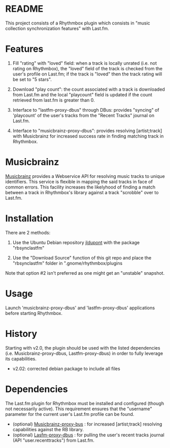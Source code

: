 README
======

This project consists of a Rhythmbox plugin which consists in "music collection synchronization features" with Last.fm.  

Features
========

1. Fill "rating" with "loved" field: when a track is locally unrated (i.e. not rating on Rhythmbox), the "loved" field of the track
is checked from the user's profile on Last.fm; if the track is "loved" then the track rating will be set to "5 stars". 

2. Download "play count": the count associated with a track is downloaded from Last.fm and the local "playcount" field is updated if the count retrieved from last.fm is greater than 0.

3. Interface to "lastfm-proxy-dbus" through DBus: provides "syncing" of 'playcount' of the user's tracks from the "Recent Tracks" journal on Last.fm.

4. Interface to "musicbrainz-proxy-dbus": provides resolving [artist;track] with Musicbrainz for increased success rate in finding matching track in Rhythmbox.

Musicbrainz
===========

[Musicbrainz](http://www.musicbrainz.org/) provides a Webservice API for resolving music tracks to unique identifiers. 
This service is flexible in mapping the said tracks in face of common errors. This facility increases the likelyhood
of finding a match between a track in Rhythmbox's library against a track "scrobble" over to Last.fm. 

Installation
============
There are 2 methods:

1. Use the Ubuntu Debian repository [jldupont](https://launchpad.net/~jldupont/+archive/jldupont)  with the package "rbsynclastfm"

2. Use the "Download Source" function of this git repo and place the "rbsynclastfm" folder in ".gnome/rhythmbox/plugins

Note that option #2 isn't preferred as one might get an "unstable" snapshot. 

Usage
=====

Launch 'musicbrainz-proxy-dbus' and 'lastfm-proxy-dbus' applications before starting Rhythmbox.

History
=======

Starting with v2.0, the plugin should be used with the listed dependencies (i.e. Musicbrainz-proxy-dbus, Lastfm-proxy-dbus)
in order to fully leverage its capabilities.

 - v2.02: corrected debian package to include all files

Dependencies
============

The Last.fm plugin for Rhythmbox must be installed and configured (though not necessarily active). 
This requirement ensures that the "username" parameter for the current user's Last.fm profile can be found.

* (optional) [Musicbrainz-proxy-bus](http://github.com/jldupont/musicbrainz-proxy-dbus) : for increased [artist;track] resolving capabilities against the RB library.
* (optional) [Lasfm-proxy-dbus](http://github.com/jldupont/lastfm-proxy-dbus) : for pulling the user's recent tracks journal (API "user.recenttracks") from Last.fm.
